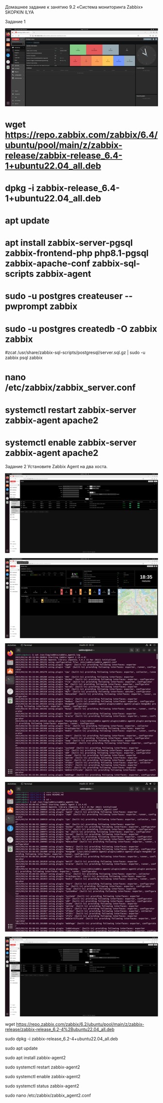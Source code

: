 Домашнее задание к занятию 9.2 «Система мониторинга Zabbix»  SKOPKIN ILYA


Задание 1

![alt text](https://github.com/matiz86/git_hw-9.2/blob/main/VirtualBox_matiz_13_03_2023_21_57_52.png)

# wget https://repo.zabbix.com/zabbix/6.4/ubuntu/pool/main/z/zabbix-release/zabbix-release_6.4-1+ubuntu22.04_all.deb
# dpkg -i zabbix-release_6.4-1+ubuntu22.04_all.deb
# apt update
# apt install zabbix-server-pgsql zabbix-frontend-php php8.1-pgsql zabbix-apache-conf zabbix-sql-scripts zabbix-agent
# sudo -u postgres createuser --pwprompt zabbix
# sudo -u postgres createdb -O zabbix zabbix
#zcat /usr/share/zabbix-sql-scripts/postgresql/server.sql.gz | sudo -u zabbix psql zabbix
# nano  /etc/zabbix/zabbix_server.conf
# systemctl restart zabbix-server zabbix-agent apache2
# systemctl enable zabbix-server zabbix-agent apache2

Задание 2
Установите Zabbix Agent на два хоста.

![alt text](https://github.com/matiz86/git_hw-9.2/blob/main/VirtualBox_matiz_22_03_2023_19_34_54.png)

![alt text](https://github.com/matiz86/git_hw-9.2/blob/main/VirtualBox_matiz_22_03_2023_19_35_26.png)

![alt text](https://github.com/matiz86/git_hw-9.2/blob/main/VirtualBox_zabbix_test2_22_03_2023_21_33_07.png)

![alt text](https://github.com/matiz86/git_hw-9.2/blob/main/VirtualBox_zabbix_test_22_03_2023_21_31_40.png)

![alt text](https://github.com/matiz86/git_hw-9.2/blob/main/VirtualBox_matiz_22_03_2023_19_34_54.png)


 wget https://repo.zabbix.com/zabbix/6.2/ubuntu/pool/main/z/zabbix-release/zabbix-release_6.2-4%2Bubuntu22.04_all.deb

 sudo dpkg -i zabbix-release_6.2-4+ubuntu22.04_all.deb

 sudo apt update

 sudo apt install zabbix-agent2

 sudo systemctl restart zabbix-agent2

 sudo systemctl enable zabbix-agent2

 sudo systemctl status zabbix-agent2

 sudo nano /etc/zabbix/zabbix_agent2.conf
